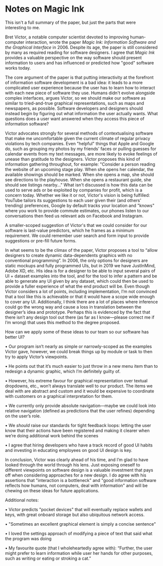 # Notes on Magic Ink
This isn't a full summary of the paper, but just the parts that were interesting to me.

Bret Victor, a notable computer scientist devoted to improving human-computer interaction, wrote the paper *Magic Ink: Information Software and the Graphical Interface* in 2006. Despite its age, the paper is still considered by many as required reading for software designers. I agree that *Magic Ink* provides a valuable perspective on the way software should present information to users and has influenced or predicted how "good" software works today.

The core argument of the paper is that putting interactivity at the forefront of information software development is a bad idea: it leads to a more complicated user experience because the user has to learn how to interact with each new piece of software they use. Humans didn't evolve alongside complex interfaces, argues Victor, so we should make our software as similar to tried-and-true graphical representations, such as maps and newspapers, as possible.
Software developers and designers should instead begin by figuring out what information the user actually wants. What questions does a user want answered when they access this piece of information software?

Victor advocates strongly for several methods of contextualising software that make me uncomfortable given the current climate of regular privacy violations by tech companies. Even "helpful" things that Apple and Google do, such as grouping my photos by my friends' faces or pulling guesses for calendar events from my text messages, are more likely to evoke feelings of unease than gratitude to the designers. Victor proposes this kind of information gathering throughout, for example: "Consider a person reading the website of an upcoming stage play. When she opens her calendar, the available showings should be marked. When she opens a map, she should see directions to the playhouse. When she opens a restaurant guide, she should see listings nearby..." What isn't discussed is how this data can be used to serve ads or be exploited by companies for profit, which is a concern today. Whether we like it or not, Victor's vision is being fulfilled: YouTube tailors its suggestions to each user given their (and others' trending) preferences, Google by default tracks your location and "knows" where you work to provide commute estimates, our phones listen to our conversations then feed us relevant ads on Facebook and Instagram.

A smaller-scoped suggestion of Victor's that we could consider for our software is last-value predictors, which he frames as a minimum requirement. We could remember user search and form input to provide suggestions or pre-fill future forms.

In what seems to be the climax of the paper, Victor proposes a tool to “allow designers to create dynamic data-dependents graphics with no conventional programming”. In 2006, the only options for designers are static mockups and fully programmed UIs, but in 2019 we have JustInMind, Adobe XD, etc. His idea is for a designer to be able to input several pairs of UI + dataset examples into the tool, and for the tool to infer a pattern and be able to generate any UI given by any dataset, which could then be used to provide a fuller experience of what the end product will be. Even though Victor considers a lot of points, including implementation, I’m not convinced that a tool like this is achievable or that it would have a scope wide enough to cover any UI. Additionally, I think there are a lot of places where inference could go the wrong way and cause a loss in translation between the designer’s idea and prototype. Perhaps this is evidenced by the fact that there isn’t any design tool out there (as far as I know—please correct me if I’m wrong) that uses this method to the degree proposed. 

How can we apply some of these ideas to our team so our software has better UI? 

•	Our program isn’t nearly as simple or narrowly-scoped as the examples Victor gave, however, we could break things up by module or task to then try to apply Victor’s viewpoints. 

•	He points out that it’s much easier to just throw in a new menu item than to redesign a dynamic graphic, which I’m definitely guilty of. 

•	However, his extreme favour for graphical representation over textual dropdowns, etc., won’t always translate well to our product. The items we deal with are abstract and custom and it would be expensive to coordinate with customers on a graphical interpretation for them.

•	We currently only provide absolute navigation—maybe we could look into relative navigation (defined as predictions that the user refines) depending on the user’s role.

•	We *should* raise our standards for tight feedback loops: letting the user know that their actions have been registered and making it clearer when we’re doing additional work behind the scenes

•	I agree that hiring developers who have a track record of good UI habits and investing in educating employees on good UI design is key. 

In conclusion, Victor was clearly ahead of his time, and I’m glad to have looked through the world through his lens. Just exposing oneself to different viewpoints on software design is a valuable investment that pays off when considering approaches for a new design. I do agree with his assertions that "interaction is a bottleneck" and "good information software reflects how humans, not computers, deal with information" and will be chewing on these ideas for future applications.

Additional notes:

•	Victor predicts "pocket devices" that will eventually replace wallets and keys, with great onboard storage but also ubiquitous network access.

•	"Sometimes an excellent graphical element is simply a concise sentence"

•	I loved the settings approach of modifying a piece of text that said what the program was doing 

•	My favourite quote (that I wholeheartedly agree with): “Further, the user might prefer to learn information while user her hands for other purposes, such as writing or eating or stroking a cat.”
